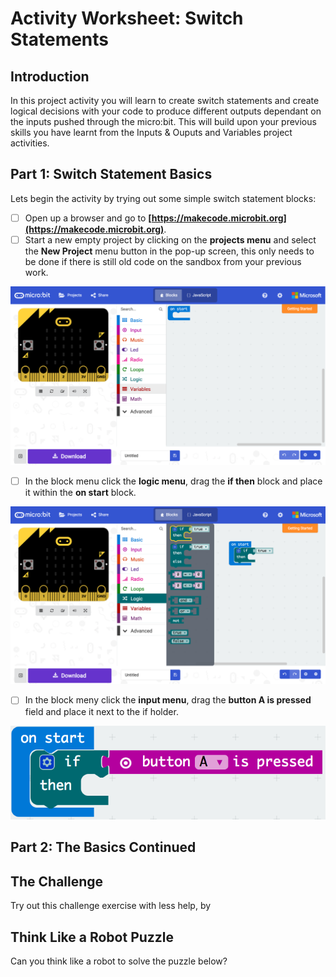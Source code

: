 # Activity Worksheet: Switch Statements

## Introduction
In this project activity you will learn to create switch statements and create logical decisions with your code to produce different outputs dependant on the inputs pushed through the micro:bit. This will build upon your previous skills you have learnt from the Inputs & Ouputs and Variables project activities.

## Part 1: Switch Statement Basics
Lets begin the activity by trying out some simple switch statement blocks:

- [ ] Open up a browser and go to **[https://makecode.microbit.org](https://makecode.microbit.org)**.
- [ ] Start a new empty project by clicking on the **projects menu** and select the **New Project** menu button in the pop-up screen, this only needs to be done if there is still old code on the sandbox from your previous work.
<div style="text-align:center"><img src ="../Assets/microbit-mainpage.png" /></div>

- [ ] In the block menu click the **logic menu**, drag the **if then** block and place it within the **on start** block.
<div style="text-align:center"><img src ="../Assets/microbit-ifelse.png" /></div>

- [ ] In the block meny click the **input menu**, drag the **button A is pressed** field and place it next to the if holder.  
<div style="text-align:center, min-height=50%, min-width=50%"><img src ="../Assets/microbit-ifelse-empty.png" /></div>

## Part 2: The Basics Continued

## The Challenge
Try out this challenge exercise with less help, by


## Think Like a Robot Puzzle
Can you think like a robot to solve the puzzle below?